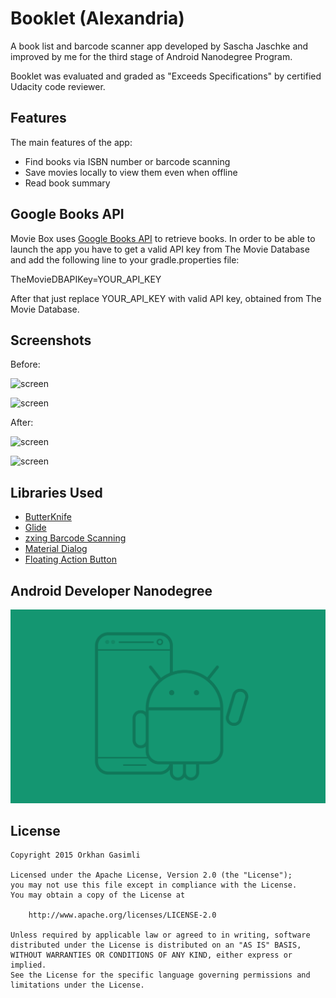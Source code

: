 # Booklet (Alexandria)
A book list and barcode scanner app developed by Sascha Jaschke and improved by me for the third stage of Android Nanodegree Program.

Booklet was evaluated and graded as "Exceeds Specifications" by certified Udacity code reviewer.

## Features

The main features of the app:
* Find books via ISBN number or barcode scanning
* Save movies locally to view them even when offline
* Read book summary

## Google Books API

Movie Box uses [Google Books API](https://developers.google.com/books/) to retrieve books.
In order to be able to launch the app you have to get a valid API key from The Movie Database and add the following line to your gradle.properties file:

TheMovieDBAPIKey=YOUR_API_KEY

After that just replace YOUR_API_KEY with valid API key, obtained from The Movie Database.

## Screenshots

Before:

![screen](../blob/master/alexandria/screenshots/main_old.png)

![screen](../blob/master/alexandria/screenshots/detail_old.png)

After:

![screen](../screenshots/main_new.png)

![screen](../screenshots/detail_new.png)

## Libraries Used

* [ButterKnife](https://github.com/JakeWharton/butterknife)
* [Glide](https://github.com/bumptech/glide)
* [zxing Barcode Scanning](https://github.com/zxing/zxing)
* [Material Dialog](https://github.com/afollestad/material-dialogs)
* [Floating Action Button](https://github.com/Clans/FloatingActionButton)

## Android Developer Nanodegree
[![udacity][1]][2]

[1]: ../screenshots/nanodegree.png
[2]: https://www.udacity.com/course/android-developer-nanodegree--nd801

## License

    Copyright 2015 Orkhan Gasimli

    Licensed under the Apache License, Version 2.0 (the "License");
    you may not use this file except in compliance with the License.
    You may obtain a copy of the License at

        http://www.apache.org/licenses/LICENSE-2.0

    Unless required by applicable law or agreed to in writing, software
    distributed under the License is distributed on an "AS IS" BASIS,
    WITHOUT WARRANTIES OR CONDITIONS OF ANY KIND, either express or implied.
    See the License for the specific language governing permissions and
    limitations under the License.